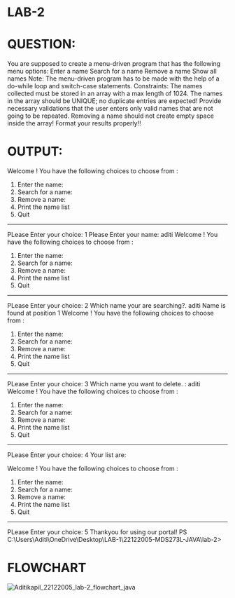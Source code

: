 # LAB-2
# QUESTION:
You are supposed to create a menu-driven program that has the following menu options:
Enter a name
Search for a name
Remove a name
Show all names
Note:
The menu-driven program has to be made with the help of a do-while loop and switch-case statements.
Constraints:
The names collected must be stored in an array with a max length of 1024.
The names in the array should be UNIQUE; no duplicate entries are expected!
Provide necessary validations that the user enters only valid names that are not going to be repeated.
Removing a name should not create empty space inside the array!
Format your results properly!!


# OUTPUT:
Welcome ! You have the following choices to choose from :  
 1. Enter the name:    
 2. Search for a name: 
 3. Remove a name:    
 4. Print the name list 
 5. Quit 
_____________________________________________________________________
PLease Enter your choice: 
1
 Please Enter your name: aditi
Welcome ! You have the following choices to choose from :  
 1. Enter the name:    
 2. Search for a name: 
 3. Remove a name:    
 4. Print the name list 
 5. Quit 
_____________________________________________________________________
PLease Enter your choice: 
2
Which name your are searching?.
aditi
Name is found at position 1
Welcome ! You have the following choices to choose from :  
 1. Enter the name:    
 2. Search for a name: 
 3. Remove a name:    
 4. Print the name list 
 5. Quit 
_____________________________________________________________________
PLease Enter your choice: 
3
Which name you want to delete. :
aditi
Welcome ! You have the following choices to choose from :  
 1. Enter the name:
 2. Search for a name:
 3. Remove a name:
 4. Print the name list
 5. Quit
_____________________________________________________________________
PLease Enter your choice:
4
Your list are: 

Welcome ! You have the following choices to choose from :
 1. Enter the name:
 2. Search for a name:
 3. Remove a name:
 4. Print the name list
 5. Quit
_____________________________________________________________________
PLease Enter your choice:
5
Thankyou for using our portal! 
PS C:\Users\Aditi\OneDrive\Desktop\LAB-1\22122005-MDS273L-JAVA\lab-2> 





# FLOWCHART

![Aditikapil_22122005_lab-2_flowchart_java](https://github.com/aditi18kapil/22122005-MDS273L-JAVA/assets/118043393/05683937-ad2e-4328-8f0c-91ba2668eb84)

